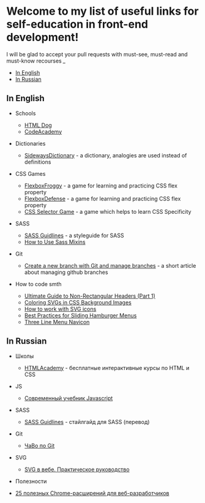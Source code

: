 # Welcome to my list of useful links for self-education in front-end development! 

I will be glad to accept your pull requests with must-see, must-read and must-know recourses *_*

- [In English](#in-english)
- [In Russian](#in-russian)


## In English
- Schools
  - [HTML Dog](http://htmldog.com/)
  - [CodeAcademy](https://www.codecademy.com/)

- Dictionaries  
  - [SidewaysDictionary](https://sidewaysdictionary.com/) - a dictionary, analogies are used instead of definitions

- CSS Games  
  - [FlexboxFroggy](http://flexboxfroggy.com/) - a game for learning and practicing CSS flex property 
  - [FlexboxDefense](http://www.flexboxdefense.com/) - a game for learning and practicing CSS flex property 
  - [CSS Selector Game](https://flukeout.github.io/) - a game which helps to learn CSS Specificity  

- SASS
  - [SASS Guidlines](https://sass-guidelin.es/) - a styleguide for SASS
  - [How to Use Sass Mixins](https://scotch.io/tutorials/how-to-use-sass-mixins)

- Git  
  - [Create a new branch with Git and manage branches](https://github.com/Kunena/Kunena-Forum/wiki/Create-a-new-branch-with-git-and-manage-branches) - a short article about managing github branches

- How to code smth  
  - [Ultimate Guide to Non-Rectangular Headers (Part 1)](https://codepen.io/ahmadnassri/post/non-rectangular-headers-part-1)
  - [Coloring SVGs in CSS Background Images](http://codepen.io/noahblon/post/coloring-svgs-in-css-background-images)
  - [How to work with SVG icons](https://fvsch.com/code/svg-icons/how-to/#section-styling)
  - [Best Practices for Sliding Hamburger Menus](https://webdesignledger.com/best-practices-for-hamburger-menus/)
  - [Three Line Menu Navicon](https://css-tricks.com/three-line-menu-navicon/)


## In Russian

- Школы
  - [HTMLAcademy](https://htmlacademy.ru/) - бесплатные интерактивные курсы по HTML и CSS

- JS
  - [Современный учебник Javascript](http://learn.javascript.ru/)  

- SASS  
  - [SASS Guidlines](https://sass-guidelin.es/ru/#section-48) - стайлгайд для SASS (перевод)

- Git
  - [ЧаВо по Git](http://firstaidgit.ru/#/)
- SVG
  - [SVG в вебе. Практическое руководство](https://svgontheweb.com/ru/#preparation)  

- Полезности
 - [25 полезных Chrome-расширений для веб-разработчиков](https://vc.ru/p/25-chrome-extensions)